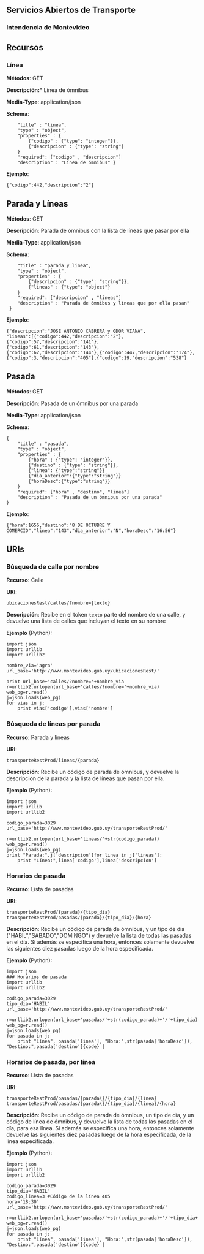 ## Servicios Abiertos de Transporte
### Intendencia de Montevideo

## Recursos

### Línea 

**Métodos**: GET

**Descripción:*** Línea de ómnibus 

**Media-Type**: application/json 

**Schema**:
```
	"title" : "linea",
	"type" : "object",
	"properties" : {
		{"codigo" : {"type": "integer"}},
 		{"descripcion" : {"type": "string"}
 	}
	"required": ["codigo" , "descripcion"]
 	"description" : "Línea de ómnibus" }

```
**Ejemplo**:
```
{"codigo":442,"descripcion":"2"}

```

## Parada y Líneas 

**Métodos**: GET

**Descripción**: Parada de ómnibus con la lista de líneas que pasar por ella 

**Media-Type**: application/json 


**Schema**:
```
	"title" : "parada_y_linea",
	"type" : "object",
	"properties" : {
		{"descripcion" : {"type": "string"}},
 		{"lineas" : {"type": "object"}
 	}
	"required": ["descripcion" , "lineas"]
 	"description" : "Parada de ómnibus y líneas que por ella pasan"
 } 
```

**Ejemplo**:
```
{"descripcion":"JOSE ANTONIO CABRERA y GDOR VIANA",
"lineas":[{"codigo":442,"descripcion":"2"},{"codigo":57,"descripcion":"141"},
{"codigo":61,"descripcion":"143"},
{"codigo":62,"descripcion":"144"},{"codigo":447,"descripcion":"174"},
{"codigo":3,"descripcion":"405"},{"codigo":19,"descripcion":"538"}
```

## Pasada 

**Métodos**: GET

**Descripción**: Pasada de un ómnibus por una parada 

**Media-Type**: application/json 

**Schema**:
```
{
	"title" : "pasada",
	"type" : "object",
	"properties" : {
		{"hora" : {"type": "integer"}},
 		{"destino" : {"type": "string"}},
 		{"linea": {"type":"string"}}
 		{"dia_anterior":{"type":"string"}}
 		{"horaDesc":{"type":"string"}}
 	}
	"required": ["hora" , "destino", "linea"]
 	"description" : "Pasada de un ómnibus por una parada"
}
```

**Ejemplo**:
```
{"hora":1656,"destino":"8 DE OCTUBRE Y COMERCIO","linea":"143","dia_anterior":"N","horaDesc":"16:56"}
```

## URIs 

### Búsqueda de calle por nombre

**Recurso**: Calle

**URI**: 
```
ubicacionesRest/calles/?nombre={texto} 
```

**Descripción**: Recibe en el token `texto` parte del nombre de una calle, y devuelve una lista de calles que incluyan el texto en su nombre 

**Ejemplo** (Python): 

```
import json
import urllib
import urllib2

nombre_via='agra'
url_base='http://www.montevideo.gub.uy/ubicacionesRest/'

print url_base+'calles/?nombre='+nombre_via
r=urllib2.urlopen(url_base+'calles/?nombre='+nombre_via)
web_pg=r.read()
j=json.loads(web_pg)
for vias in j:
	print vias['codigo'],vias['nombre']

```
### Búsqueda de líneas por parada 
**Recurso**: Parada y líneas 

**URI**: 
```
transporteRestProd/lineas/{parada} 
```

**Descripción**: Recibe un código de parada de ómnibus, y devuelve la descripcion de la parada y la lista de líneas que pasan por ella. 


**Ejemplo** (Python): 
```
import json
import urllib
import urllib2

codigo_parada=3029
url_base='http://www.montevideo.gub.uy/transporteRestProd/'

r=urllib2.urlopen(url_base+'lineas/'+str(codigo_parada))
web_pg=r.read()
j=json.loads(web_pg)
print "Parada:",j['descripcion']for linea in j['lineas']:
	print "Línea:",linea['codigo'],linea['descripcion']
```
### Horarios de pasada 

**Recurso**: Lista de pasadas 

**URI**: 
```
transporteRestProd/{parada}/{tipo_dia} 
transporteRestProd/pasadas/{parada}/{tipo_dia}/{hora} 
```

**Descripción**: Recibe un código de parada de ómnibus, y un tipo de día ("HABIL","SABADO","DOMINGO") y devuelve la lista de todas las pasadas en el día. Si además se especifica una hora, entonces solamente devuelve las siguientes diez pasadas luego de la hora especificada. 

**Ejemplo** (Python): 
```
import json
### Horarios de pasada 
import urllib
import urllib2

codigo_parada=3029
tipo_dia='HABIL'
url_base='http://www.montevideo.gub.uy/transporteRestProd/'

r=urllib2.urlopen(url_base+'pasadas/'+str(codigo_parada)+'/'+tipo_dia)
web_pg=r.read()
j=json.loads(web_pg)
for pasada in j:
	print "Línea", pasada['linea'], "Hora:",str(pasada['horaDesc']), "Destino:",pasada['destino']{code} |
```

### Horarios de pasada, por línea

**Recurso**: Lista de pasadas 

**URI**: 
```
transporteRestProd/pasadas/{parada\}/{tipo_dia}/{linea}
transporteRestProd/pasadas/{parada\}/{tipo_dia}/{linea}/{hora} 
```

**Descripción**: Recibe un código de parada de ómnibus, un tipo de día, y un código de línea de ómnibus, y devuelve la lista de todas las pasadas en el día, para esa línea. Si además se especifica una hora, entonces solamente devuelve las siguientes diez pasadas luego de la hora especificada, de la línea especificada.

**Ejemplo** (Python): 
```
import json
import urllib
import urllib2

codigo_parada=3029
tipo_dia='HABIL'
codigo_linea=3 #Código de la línea 405
hora='18:30'
url_base='http://www.montevideo.gub.uy/transporteRestProd/'

r=urllib2.urlopen(url_base+'pasadas/'+str(codigo_parada)+'/'+tipo_dia+'/'+str(codigo_linea)+'/'+hora)
web_pg=r.read()
j=json.loads(web_pg)
for pasada in j:
	print "Línea", pasada['linea'], "Hora:",str(pasada['horaDesc']), "Destino:",pasada['destino']{code} |
```


